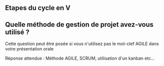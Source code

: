 ## Etapes du cycle en V

## Quelle méthode de gestion de projet avez-vous utilisé ?
Cette question peut être posée si vous n'utilisez pas le mot-clef AGILE dans votre présentation orale

Réponse attendue : Méthode AGILE, SCRUM, utilisation d'un kanban etc...